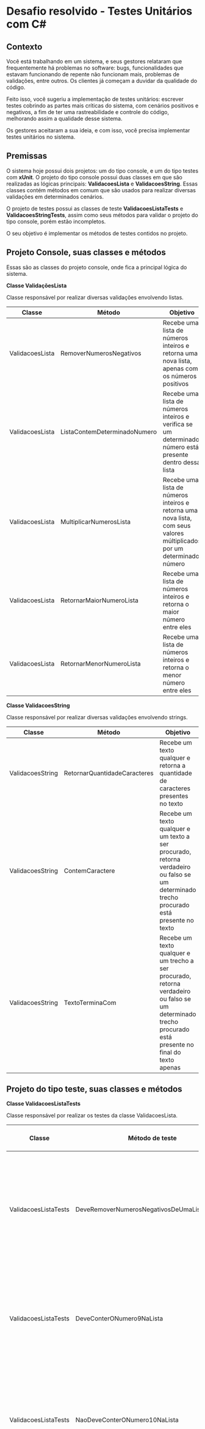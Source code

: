 # Desafio resolvido - Testes Unitários com C#

## Contexto
Você está trabalhando em um sistema, e seus gestores relataram que frequentemente há problemas no software: bugs, funcionalidades que estavam funcionando de repente não funcionam mais, problemas de validações, entre outros. Os clientes já começam a duvidar da qualidade do código.

Feito isso, você sugeriu a implementação de testes unitários: escrever testes cobrindo as partes mais críticas do sistema, com cenários positivos e negativos, a fim de ter uma rastreabilidade e controle do código, melhorando assim a qualidade desse sistema.

Os gestores aceitaram a sua ideia, e com isso, você precisa implementar testes unitários no sistema.

## Premissas
O sistema hoje possui dois projetos: um do tipo console, e um do tipo testes com **xUnit**. O projeto do tipo console possui duas classes em que são realizadas as lógicas principais: **ValidacoesLista** e **ValidacoesString**. Essas classes contém métodos em comum que são usados para realizar diversas validações em determinados cenários.

O projeto de testes possui as classes de teste **ValidacoesListaTests** e **ValidacoesStringTests**, assim como seus métodos para validar o projeto do tipo console, porém estão incompletos. 

O seu objetivo é implementar os métodos de testes contidos no projeto.

## Projeto Console, suas classes e métodos

Essas são as classes do projeto console, onde fica a principal lógica do sistema.

**Classe ValidaçõesLista**

Classe responsável por realizar diversas validações envolvendo listas.

| Classe          | Método                       | Objetivo                                                                                                                |
|---------------- |------------------------------|-------------------------------------------------------------------------------------------------------------------------|
| ValidacoesLista | RemoverNumerosNegativos      | Recebe uma lista de números inteiros e retorna uma nova lista, apenas com os números positivos                          |
| ValidacoesLista | ListaContemDeterminadoNumero | Recebe uma lista de números inteiros e verifica se um determinado número está presente dentro dessa lista               |
| ValidacoesLista | MultiplicarNumerosLista      | Recebe uma lista de números inteiros e retorna uma nova lista, com seus valores múltiplicados por um determinado número |
| ValidacoesLista | RetornarMaiorNumeroLista     | Recebe uma lista de números inteiros e retorna o maior número entre eles                                                |
| ValidacoesLista | RetornarMenorNumeroLista     | Recebe uma lista de números inteiros e retorna o menor número entre eles                                                |

**Classe ValidacoesString**

Classe responsável por realizar diversas validações envolvendo strings.

| Classe           | Método                       | Objetivo                                                                                                                
|------------------|------------------------------|------------------------------------------------------------------------------------------------------------------------------------------------------------|
| ValidacoesString | RetornarQuantidadeCaracteres | Recebe um texto qualquer e retorna a quantidade de caracteres presentes no texto                                                                           |
| ValidacoesString | ContemCaractere              | Recebe um texto qualquer e um texto a ser procurado, retorna verdadeiro ou falso se um determinado trecho procurado está presente no texto                 |
| ValidacoesString | TextoTerminaCom              | Recebe um texto qualquer e um trecho a ser procurado, retorna verdadeiro ou falso se um determinado trecho procurado está presente no final do texto apenas |

## Projeto do tipo teste, suas classes e métodos

**Classe ValidacoesListaTests**

Classe responsável por realizar os testes da classe ValidacoesLista.

| Classe               | Método de teste                               | Resultado esperado do teste
|----------------------|-----------------------------------------------|--------------------------------------------------------------------------------------------------------------------------------------------|
| ValidacoesListaTests | DeveRemoverNumerosNegativosDeUmaLista         | Ao passar uma lista com diversos números, incluindo positivos e negativos, deve ser retornado uma nova lista apenas com números positivos  |
| ValidacoesListaTests | DeveConterONumero9NaLista                     | Ao passar uma lista com diversos números, incluindo o número 9, deve retornar verdadeiro, pois encontrou o 9 na lista                      |
| ValidacoesListaTests | NaoDeveConterONumero10NaLista                 | Ao passar uma lista com diversos números, mas sem o número 10, deve retornar falso, pois não encontrou o 10 na lista                       |
| ValidacoesListaTests | DeveMultiplicarOsElementosDaListaPor2         | Ao passar uma lista de inteiros, deve retornar uma nova lista, com todos os elementos da lista multiplicados por 2                         |
| ValidacoesListaTests | DeveRetornar9ComoMaiorNumeroDaLista           | Ao passar uma lista de números inteiros, sendo o maior deles 9, deve retornar o 9 como maior elemento dentro dessa lista                   |
| ValidacoesListaTests | DeveRetornarOitoNegativoComoMenorNumeroDaList | Ao passar uma lista de números inteiros, sendo o menor deles -8, deve retornar o -8 como menor elemento dentro dessa lista                 |

**Classe ValidacoesStringTests**

Classe responsável por realizar os testes da classe ValidacoesString.

| Classe                | Método de teste                                  | Resultado esperado do teste
|---------------------- |--------------------------------------------------|--------------------------------------------------------------------------------------------------------------------------------------------------------------------------------------------------|
| ValidacoesStringTests | DeveRetornar6QuantidadeCaracteresDaPalavraMatrix | Ao passar um texto escrito a palavra "Matrix", deve retornar o número 6, representando 6 caracteres presentes na palavra                                                                         |
| ValidacoesStringTests | DeveContemAPalavraQualquerNoTexto                | Ao passar um texto escrito "Esse é um texto qualquer" e procurar pela palavra "qualquer", deve retornar verdadeiro pois a palavra existe no texto                                                |
| ValidacoesStringTests | NaoDeveConterAPalavraTesteNoTexto                | Ao passar um texto escrito "Esse é um texto qualquer" e procurar pela palavra "teste", deve retornar falso pois a palavra não existe no texto                                                    |
| ValidacoesStringTests | TextoDeveTerminarComAPalavraProcurado            | Ao passar um texto escrito "Começo, meio e fim do texto procurado" e procurar pela palavra "procurado", deve retornar verdadeiro pois a palavra existe no texto e está inclusa no final do texto |

## Estrutura do projeto

O projeto está estruturado da seguinte maneira:

![Métodos Swagger](Imagens/projeto.png)# Desafio_dio_testes_unitarios
